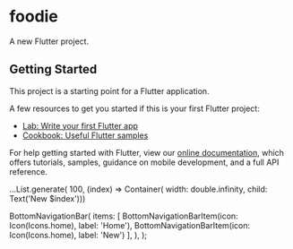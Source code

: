 # foodie

A new Flutter project.

## Getting Started

This project is a starting point for a Flutter application.

A few resources to get you started if this is your first Flutter project:

- [Lab: Write your first Flutter app](https://flutter.dev/docs/get-started/codelab)
- [Cookbook: Useful Flutter samples](https://flutter.dev/docs/cookbook)

For help getting started with Flutter, view our
[online documentation](https://flutter.dev/docs), which offers tutorials,
samples, guidance on mobile development, and a full API reference.

...List.generate(
100,
(index) => Container(
width: double.infinity, child: Text('New $index')))

BottomNavigationBar(
items: [
BottomNavigationBarItem(icon: Icon(Icons.home), label: 'Home'),
BottomNavigationBarItem(icon: Icon(Icons.home), label: 'New')
],
),
);
